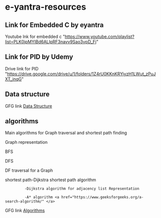 # e-yantra-resources
## Link for Embedded C by eyantra

Youtube lnk for embedded c "https://www.youtube.com/playlist?list=PLK0jpMYIBd6ALIpRF3navv9Sao3vpD_Fj" </a>

## Link for PID by Udemy

Drive link for PID "https://drive.google.com/drive/u/1/folders/1Z4rU0KKnKRYiyzH1LWut_zPuJXT_inqG" </a>

## Data structure

GFG link <a href="https://www.geeksforgeeks.org/data-structures/">Data Structure</a>

## algorithms
Main algorithms for Graph traversal and shortest path finding</a>

Graph representation</a>

BFS</a>

DFS</a>

DF traversal for a Graph</a>

shortest path-Dijkstra shortest path algorithm </a>
             
             -Dijkstra algorithm for adjacency list Representation
             
             -A* algorithm <a href="https://www.geeksforgeeks.org/a-search-algorithm/" </a>
             
GFG link <a href="https://www.geeksforgeeks.org/fundamentals-of-algorithms/" >Algorithms</a>
